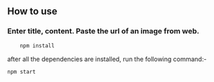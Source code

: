 ## How to use
### Enter title, content. Paste the url of an image from web.
```sh
    npm install
```

after all the dependencies are installed, run the following command:-
```sh
npm start
```

